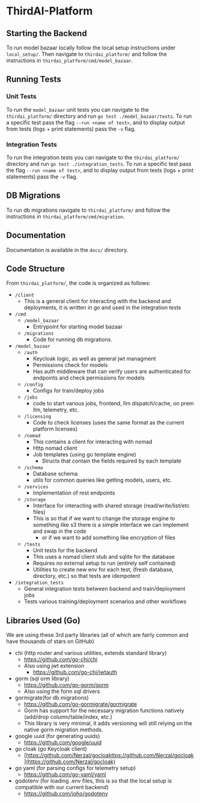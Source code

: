 # ThirdAI-Platform

## Starting the Backend

To run model bazaar locally follow the local setup instructions under `local_setup/`. Then navigate to `thirdai_platform/` and follow the instructions in `thirdai_platform/cmd/model_bazaar`.

## Running Tests

### Unit Tests

To run the `model_bazaar` unit tests you can navigate to the `thirdai_platform/` directory and run `go test ./model_bazaar/tests`. To run a specific test pass the flag `--run <name of test>`, and to display output from tests (logs + print statements) pass the `-v` flag. 

### Integration Tests

To run the integration tests you can navigate to the `thirdai_platform/` directory and run `go test ./integration_tests`. To run a specific test pass the flag `--run <name of test>`, and to display output from tests (logs + print statements) pass the `-v` flag. 

## DB Migrations

To run db migrations navigate to `thirdai_platform/` and follow the instructions in `thirdai_platform/cmd/migration`.

## Documentation

Documentation is available in the `docs/` directory.

## Code Structure

From `thirdai_platform/`, the code is organized as follows:

- `/client`
    - This is a general client for interacting with the backend and deployments, it is written in go and used in the integration tests
- `/cmd`
    - `/model_bazaar`
        - Entrypoint for starting model bazaar
    - `/migrations`
        - Code for running db migrations.
- `/model_bazaar`
    - `/auth`
        - Keycloak logic, as well as general jwt managment
        - Permissions check for models
        - Has auth middleware that can verify users are authenticated for endpoints and check permissions for models
    - `/config`
        - Configs for train/deploy jobs
    - `/jobs`
        - code to start various jobs, frontend, llm dispatch/cache, on prem llm, telemetry, etc.
    - `/licensing`
        - Code to check licenses (uses the same format as the current platform licenses)
    - `/nomad`
        - This contains a client for interacting with nomad
        - Http nomad client
        - Job templates (using go template engine)
            - Structs that contain the fields required by each template
    - `/schema`
        - Database schema
        - utils for common queries like getting models, users, etc.
    - `/services`
        - Implementation of rest endpoints
    - `/storage`
        - Interface for interacting with shared storage (read/write/list/etc files)
        - This is so that if we want to change the storage engine to something like s3 there is a simple interface we can implement and swap in the code
            - or if we want to add something like encryption of files
    - `/tests`
        - Unit tests for the backend
        - This uses a nomad client stub and sqlite for the database
        - Requires no external setup to run (entirely self contained)
        - Utilities to create new env for each test, (fresh database, directory, etc.) so that tests are idempotent
- `/integration_tests`
    - General integration tests between backend and train/deployment jobs
    - Tests various training/deployment scenarios and other workflows

## Libraries Used (Go)

We are using these 3rd party libraries (all of which are fairly common and have thousands of stars on GitHub) 

- chi (http router and various utilities, extends standard library)
    - https://github.com/go-chi/chi
    - Also using jwt extension
        - https://github.com/go-chi/jwtauth
- gorm (sql orm library)
    - https://github.com/go-gorm/gorm
    - Also using the form sql drivers
- gormigrate(for db migrations)
    - https://github.com/go-gormigrate/gormigrate
    - Gorm has support for the necessary migration functions natively (add/drop column/table/index, etc.)
    - This library is very minimal, it adds versioning will still relying on the native gorm migration methods.
- google uuid (for generating uuids)
    - https://github.com/google/uuid
- go cloak (go Keycloak client)
    - [https://github.com/Nerzal/gocloakttps://github.com/Nerzal/gocloak](https://github.com/Nerzal/gocloak)
- go yaml (for parsing configs for telemetry setup)
    - https://github.com/go-yaml/yaml
- godotenv (for loading .env files, this is so that the local setup is compatible with our current backend)
    - https://github.com/joho/godotenv